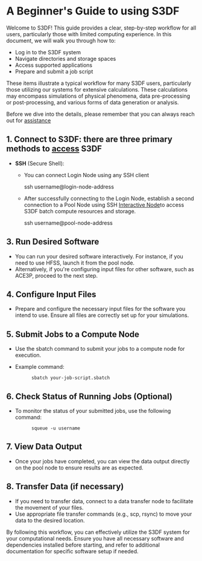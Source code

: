 # A Beginner's Guide to using S3DF 

Welcome to S3DF! This guide provides a clear, step-by-step workflow for all users, particularly those with limited computing experience. In this document, we will walk you through how to:

- Log in to the S3DF system
- Navigate directories and storage spaces
- Access supported applications
- Prepare and submit a job script

These items illustrate a typical workflow for many S3DF users, particularly those utilizing our systems for extensive calculations. These calculations may encompass simulations of physical phenomena, data pre-processing or post-processing, and various forms of data generation or analysis.

Before we dive into the details, please remember that you can always reach out for [assistance](contact-us.md)

## 1. Connect to S3DF: there are three primary methods to [access](accounts-and-access.md#connect) S3DF 
   - **SSH** (Secure Shell):
      - You can connect Login Node using any SSH client

           ssh username@login-node-address

      - After successfully connecting to the Login Node, establish a second connection to a Pool Node using SSH [Interactive
Node](interactive-compute.md#interactive-pools)to access S3DF batch compute resources and storage.  

           ssh username@pool-node-address

## 3. Run Desired Software

- You can run your desired software interactively. For instance, if you need to use HFSS, launch it from the pool node.
- Alternatively, if you're configuring input files for other software, such as ACE3P, proceed to the next step.

## 4. Configure Input Files

- Prepare and configure the necessary input files for the software you intend to use. Ensure all files are correctly set up for your simulations.

## 5. Submit Jobs to a Compute Node

- Use the sbatch command to submit your jobs to a compute node for execution.
- Example command:

            sbatch your-job-script.sbatch

## 6. Check Status of Running Jobs (Optional)

- To monitor the status of your submitted jobs, use the following command:
  
            squeue -u username

## 7. View Data Output

 - Once your jobs have completed, you can view the data output directly on the pool node to ensure results are as expected.

## 8. Transfer Data (if necessary)

- If you need to transfer data, connect to a data transfer node to facilitate the movement of your files.
- Use appropriate file transfer commands (e.g., scp, rsync) to move your data to the desired location.


By following this workflow, you can effectively utilize the S3DF system for your computational needs. 
Ensure you have all necessary software and dependencies installed before starting, 
and refer to additional documentation for specific software setup if needed.
